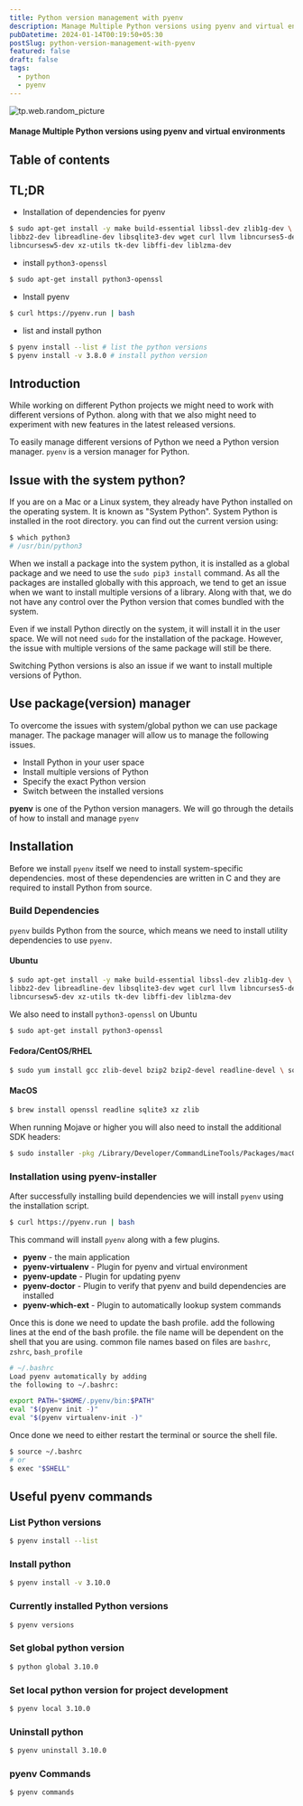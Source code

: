 ```yaml
---
title: Python version management with pyenv
description: Manage Multiple Python versions using pyenv and virtual environments
pubDatetime: 2024-01-14T00:19:50+05:30
postSlug: python-version-management-with-pyenv
featured: false
draft: false
tags:
  - python
  - pyenv
---
```


![tp.web.random_picture](https://images.unsplash.com/photo-1534142499731-a32a99935397?crop=entropy&cs=tinysrgb&fit=crop&fm=jpg&h=300&ixid=MnwxfDB8MXxyYW5kb218MHx8dHJlZSxsYW5kc2NhcGUsd2F0ZXIsbW91bnRhaW58fHx8fHwxNzA1MTcxNzkx&ixlib=rb-4.0.3&q=80&utm_campaign=api-credit&utm_medium=referral&utm_source=unsplash_source&w=900)

#### Manage Multiple Python versions using pyenv and virtual environments

## Table of contents

## TL;DR

- Installation of dependencies for pyenv

```sh
$ sudo apt-get install -y make build-essential libssl-dev zlib1g-dev \
libbz2-dev libreadline-dev libsqlite3-dev wget curl llvm libncurses5-dev \
libncursesw5-dev xz-utils tk-dev libffi-dev liblzma-dev
```

- install `python3-openssl`

```sh
$ sudo apt-get install python3-openssl
```

- Install pyenv

```sh
$ curl https://pyenv.run | bash
```

- list and install python

```sh
$ pyenv install --list # list the python versions
$ pyenv install -v 3.8.0 # install python version
```

## Introduction

While working on different Python projects we might need to work with different versions of Python. along with that we also might need to experiment with new features in the latest released versions.

To easily manage different versions of Python we need a Python version manager. `pyenv` is a version manager for Python.

## Issue with the system python?

If you are on a Mac or a Linux system, they already have Python installed on the operating system. It is known as "System Python". System Python is installed in the root directory. you can find out the current version using:

```sh
$ which python3
# /usr/bin/python3
```

When we install a package into the system python, it is installed as a global package and we need to use the `sudo pip3 install` command. As all the packages are installed globally with this approach, we tend to get an issue when we want to install multiple versions of a library.
Along with that, we do not have any control over the Python version that comes bundled with the system.

Even if we install Python directly on the system, it will install it in the user space. We will not need `sudo` for the installation of the package. However, the issue with multiple versions of the same package will still be there.

Switching Python versions is also an issue if we want to install multiple versions of Python.

## Use package(version) manager

To overcome the issues with system/global python we can use package manager. The package manager will allow us to manage the following issues.

- Install Python in your user space
- Install multiple versions of Python
- Specify the exact Python version
- Switch between the installed versions

**pyenv** is one of the Python version managers. We will go through the details of how to install and manage `pyenv`

## Installation

Before we install `pyenv` itself we need to install system-specific dependencies. most of these dependencies are written in C and they are required to install Python from source.

### Build Dependencies

`pyenv` builds Python from the source, which means we need to install utility dependencies to use `pyenv`.

#### Ubuntu

```sh
$ sudo apt-get install -y make build-essential libssl-dev zlib1g-dev \
libbz2-dev libreadline-dev libsqlite3-dev wget curl llvm libncurses5-dev \
libncursesw5-dev xz-utils tk-dev libffi-dev liblzma-dev
```

We also need to install `python3-openssl` on Ubuntu

```sh
$ sudo apt-get install python3-openssl
```

#### Fedora/CentOS/RHEL

```sh
$ sudo yum install gcc zlib-devel bzip2 bzip2-devel readline-devel \ sqlite sqlite-devel openssl-devel xz xz-devel libffi-devel
```

#### MacOS

```sh
$ brew install openssl readline sqlite3 xz zlib
```

When running Mojave or higher you will also need to install the additional SDK headers:

```sh
$ sudo installer -pkg /Library/Developer/CommandLineTools/Packages/macOS_SDK_headers_for_macOS_10.14.pkg -target /
```

### Installation using pyenv-installer

After successfully installing build dependencies we will install `pyenv` using the installation script.

```sh
$ curl https://pyenv.run | bash
```

This command will install `pyenv` along with a few plugins.

- **pyenv** - the main application
- **pyenv-virtualenv** - Plugin for pyenv and virtual environment
- **pyenv-update** - Plugin for updating pyenv
- **pyenv-doctor** - Plugin to verify that pyenv and build dependencies are installed
- **pyenv-which-ext** - Plugin to automatically lookup system commands

Once this is done we need to update the bash profile. add the following lines at the end of the bash profile. the file name will be dependent on the shell that you are using. common file names based on files are `bashrc`, `zshrc`, `bash_profile`

```sh
# ~/.bashrc
Load pyenv automatically by adding
the following to ~/.bashrc:

export PATH="$HOME/.pyenv/bin:$PATH"
eval "$(pyenv init -)"
eval "$(pyenv virtualenv-init -)"
```

Once done we need to either restart the terminal or source the shell file.

```sh
$ source ~/.bashrc
# or
$ exec "$SHELL"
```

## Useful pyenv commands

### List Python versions

```sh
$ pyenv install --list
```

### Install python

```sh
$ pyenv install -v 3.10.0
```

### Currently installed Python versions

```sh
$ pyenv versions
```

### Set global python version

```sh
$ python global 3.10.0
```

### Set local python version for project development

```sh
$ pyenv local 3.10.0
```

### Uninstall python

```sh
$ pyenv uninstall 3.10.0
```

### pyenv Commands

```sh
$ pyenv commands
```
